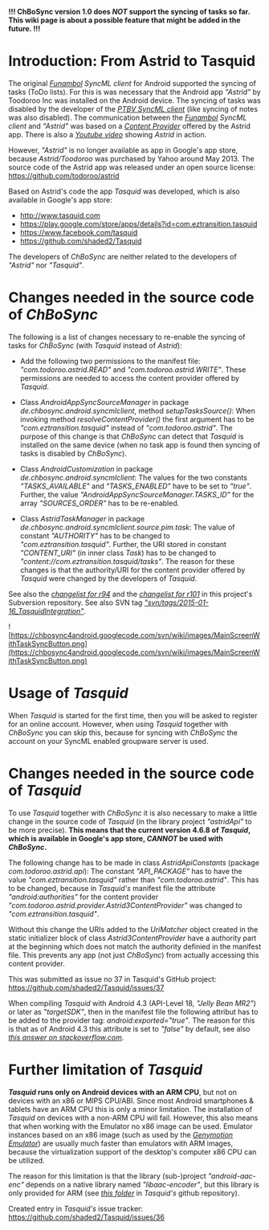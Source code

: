 **!!! ChBoSync version 1.0 does _NOT_ support the syncing of tasks so far. This wiki page is about a possible feature that might be added in the future. !!!**

# Introduction: From Astrid to Tasquid #

The original _[Funambol](Funambol.md) SyncML client_ for Android supported the syncing of tasks (ToDo lists). For this is was necessary that the Android app _"Astrid"_ by Toodoroo Inc was installed on the Android device. The syncing of tasks was disabled by the developer of the _[PTBV SyncML client](PTBV_SyncML_Client.md)_ (like syncing of notes was also disabled). The communication between the _[Funambol](Funambol.md) SyncML client_ and _"Astrid"_ was based on a _[Content Provider](http://developer.android.com/guide/topics/providers/content-providers.html)_ offered by the Astrid app. There is also a _[Youtube video](https://www.youtube.com/watch?v=h3gf0wYEUlY)_ showing _Astrid_ in action.

However, _"Astrid"_ is no longer available as app in Google's app store, because _Astrid/Toodoroo_ was purchased by Yahoo around May 2013. The source code of the Astrid app was released under an open source license: https://github.com/todoroo/astrid

Based on Astrid's code the app _Tasquid_ was developed, which is also available in Google's app store:
  * http://www.tasquid.com
  * https://play.google.com/store/apps/details?id=com.eztransition.tasquid
  * https://www.facebook.com/tasquid
  * https://github.com/shaded2/Tasquid

The developers of _ChBoSync_ are neither related to the developers of _"Astrid"_ nor _"Tasquid"_.

# Changes needed in the source code of _ChBoSync_ #

The following is a list of changes necessary to re-enable the syncing of tasks for _ChBoSync_ (with _Tasquid_ instead of _Astrid_):

  * Add the following two permissions to the manifest file: _"com.todoroo.astrid.READ"_ and _"com.todoroo.astrid.WRITE"_. These permissions are needed to access the content provider offered by _Tasquid_.

  * Class _AndroidAppSyncSourceManager_ in package _de.chbosync.android.syncmlclient_, method _setupTasksSource()_: When invoking method _resolveContentProvider()_ the first argument has to be _"com.eztransition.tasquid"_ instead of _"com.todoroo.astrid"_. The purpose of this change is that _ChBoSync_ can detect that _Tasquid_ is installed on the same device (when no task app is found then syncing of tasks is disabled by _ChBoSync_).

  * Class _AndroidCustomization_ in package _de.chbosync.android.syncmlclient_: The values for the two constants _"TASKS\_AVAILABLE"_ and _"TASKS\_ENABLED"_ have to be set to _"true"_. Further, the value _"AndroidAppSyncSourceManager.TASKS\_ID"_ for the array _"SOURCES\_ORDER"_ has to be re-enabled.

  * Class _AstridTaskManager_ in package _de.chbosync.android.syncmlclient.source.pim.task_: The value of constant _"AUTHORITY"_ has to be changed to _"com.eztransition.tasquid"_. Further, the URI stored in constant _"CONTENT\_URI"_ (in inner class _Task_) has to be changed to _"content://com.eztransition.tasquid/tasks"_. The reason for these changes is that the authority/URI for the content provider offered by _Tasquid_ were changed by the developers of _Tasquid_.


See also the _[changelist for r94](https://code.google.com/p/chbosync4android/source/detail?r=94)_ and the _[changelist for r101](https://code.google.com/p/chbosync4android/source/detail?spec=svn101&r=101)_ in this project's Subversion repository. See also SVN tag _["svn/tags/2015-01-16\_TasquidIntegration"](https://chbosync4android.googlecode.com/svn/tags/2015-01-16_TasquidIntegration)_.


![https://chbosync4android.googlecode.com/svn/wiki/images/MainScreenWithTaskSyncButton.png](https://chbosync4android.googlecode.com/svn/wiki/images/MainScreenWithTaskSyncButton.png)


# Usage of _Tasquid_ #

When _Tasquid_ is started for the first time, then you will be asked to register for an online account. However, when using _Tasquid_ together with _ChBoSync_ you can skip this, because for syncing with _ChBoSync_ the account on your SyncML enabled groupware server is used.


# Changes needed in the source code of _Tasquid_ #

To use _Tasquid_ together with _ChBoSync_ it is also necessary to make a little change in the source code of _Tasquid_ (in the library project _"astridApi"_ to be more precise). **This means that the current version 4.6.8 of _Tasquid_, which is available in Google's app store, _CANNOT_ be used with _ChBoSync_.**

The following change has to be made in class _AstridApiConstants_ (package _com.todoroo.astrid.api_): The constant _"API\_PACKAGE"_ has to have the value _"com.eztransition.tasquid"_ rather than _"com.todoroo.astrid"_. This has to be changed, because in _Tasquid's_ manifest file the attribute _"android:authorities"_ for the content provider _"com.todoroo.astrid.provider.Astrid3ContentProvider"_ was changed to _"com.eztransition.tasquid"_.

Without this change the URIs added to the _UriMatcher_ object created in the static initializer block of class _Astrid3ContentProvider_ have a authority part at the beginning which does not match the authority definied in the manifest file. This prevents any app (not just _ChBoSync_) from actually accessing this content provider.

This was submitted as issue no 37 in Tasquid's GitHub project: https://github.com/shaded2/Tasquid/issues/37

When compiling _Tasquid_ with Android 4.3 (API-Level 18, _"Jelly Bean MR2"_) or later as _"targetSDK"_, then in the manifest file the following attribut has to be added to the provider tag: _android:exported="true"_. The reason for this is that as of Android 4.3 this attribute is set to _"false"_ by default, see also _[this answer on stackoverflow.com](http://stackoverflow.com/a/18853675)_.


# Further limitation of _Tasquid_ #

**_Tasquid_ runs only on Android devices with an ARM CPU**, but not on devices with an x86 or MIPS CPU/ABI. Since most Android smartphones & tablets have an ARM CPU this is only a minor limitation. The installation of _Tasquid_ on devices with a non-ARM CPU will fail. However, this also means that when working with the Emulator no x86 image can be used. Emulator instances based on an x86 image (such as used by the _[Genymotion Emulator](http://www.genymotion.com)_) are usually much faster than emulators with ARM images, because the virtualization support of the desktop's computer x86 CPU can be utilized.

The reason for this limitation is that the library (sub-)project _"android-aac-enc"_ depends on a native library named _"libaac-encoder"_, but this library is only provided for ARM (see _[this folder](https://github.com/shaded2/Tasquid/tree/master/android-aac-enc/libs)_ in _Tasquid's_ github repository).

Created entry in _Tasquid's_ issue tracker: https://github.com/shaded2/Tasquid/issues/36